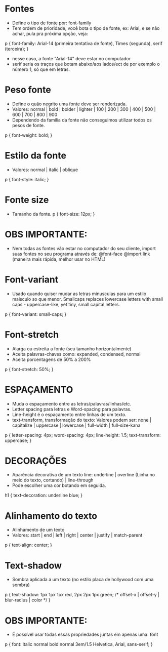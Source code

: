 # Fontes
- Define o tipo de fonte por: font-family
- Tem ordem de prioridade, você bota o tipo de fonte, ex: Arial, e se não achar, pula pra próxima opção, veja:

p {
    font-family: Arial-14 (primeira tentativa de fonte), Times (segunda), serif (terceira);
}

- nesse caso, a fonte "Arial-14" deve estar no computador
- serif seria os traços que botam abaixo/aos lados/ect de por exemplo o número 1, só que em letras.

# Peso fonte
- Define o quão negrito uma fonte deve ser renderizada.
- Valores: normal | bold | bolder | lighter | 100 | 200 | 300 | 400 | 500 | 600 | 700 | 800 | 900
- Dependendo da família da fonte não conseguimos utilizar todos os pesos de fonte.

p {
    font-weight: bold;
}

# Estilo da fonte
- Valores: normal | italic | oblique

p {
    font-style: italic;
}

# Fonte size
- Tamanho da fonte.
p {
    font-size: 12px;
}

# OBS IMPORTANTE:
- Nem todas as fontes vão estar no computador do seu cliente, import suas fontes no seu programa através de:
@font-face
@import
link (maneira mais rápida, melhor usar no HTML)

# Font-variant
- Usado quando quiser mudar as letras minusculas para um estilo maisculo so que menor.
Smallcaps replaces lowercase letters with small caps - uppercase-like, yet tiny, small capital letters.

p {
    font-variant: small-caps;
}

# Font-stretch
- Alarga ou estreita a fonte (seu tamanho horizontalmente)
- Aceita palavras-chaves como: expanded, condensed, normal
- Aceita porcentagens de 50% a 200%

p {
    font-stretch: 50%;
}

# ESPAÇAMENTO
- Muda o espaçamento entre as letras/palavras/linhas/etc.
- Letter spacing para letras e Word-spacing para palavras.
- Line-height é o espaçamento entre linhas de um texto.
- text-transform, transformação do texto:
Valores podem ser: none | capitalize | uppercase | lowercase | full-width | full-size-kana

p {
    letter-spacing: 4px;
    word-spacing: 4px;
    line-height: 1.5;
    text-transform: uppercase;
}

# DECORAÇÕES
- Aparência decorativa de um texto
line: underline | overline (Linha no meio do texto, cortando) | line-through
- Pode escolher uma cor botando em seguida.

h1 {
	text-decoration: underline blue;
}

# Alinhamento do texto
- Alinhamento de um texto
- Valores: start | end | left | right | center | justify | match-parent

p {
    text-align: center;
}

# Text-shadow
- Sombra aplicada a um texto (no estilo placa de hollywood com uma sombra)

p {
  text-shadow: 1px 1px 1px red,
	       2px 2px 1px green; /* offset-x | offset-y | blur-radius | color */
}

# OBS IMPORTANTE:
- É possível usar todas essas propriedades juntas em apenas uma: font

p {
    font: italic normal bold normal 3em/1.5 Helvetica, Arial, sans-serif;
}
